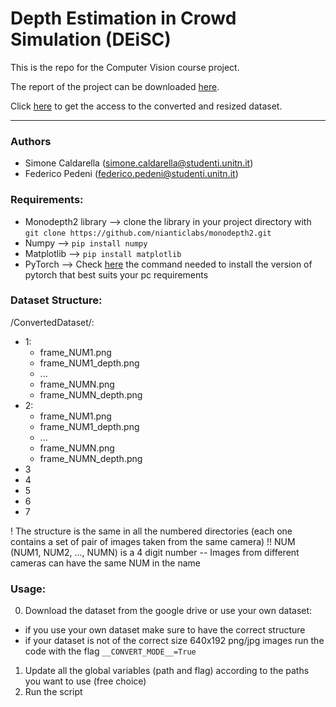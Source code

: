 # Depth Estimation in Crowd Simulation (DEiSC)

This is the repo for the Computer Vision course project.

The report of the project can be downloaded [here](./cv_report_caldarella_pedeni_2022.pdf).

Click [here](https://drive.google.com/drive/folders/1QeC6BGdSkCF9nwqj8naZApgODzFVYEKU?usp=sharing) to get the access to the converted and resized dataset.

---

### Authors
- Simone Caldarella (simone.caldarella@studenti.unitn.it)
- Federico Pedeni (federico.pedeni@studenti.unitn.it)
    
### Requirements:
- Monodepth2 library --> clone the library in your project directory with ```git clone https://github.com/nianticlabs/monodepth2.git```
- Numpy --> ```pip install numpy```
- Matplotlib --> ```pip install matplotlib```
- PyTorch --> Check [here](https://pytorch.org/get-started/locally/) the command needed to install the version of pytorch that best suits your pc requirements

### Dataset Structure:
/ConvertedDataset/:
- 1:
  - frame_NUM1.png
  - frame_NUM1_depth.png
  - ...
  - frame_NUMN.png
  - frame_NUMN_depth.png
- 2:
  - frame_NUM1.png
  - frame_NUM1_depth.png
  - ...
  - frame_NUMN.png
  - frame_NUMN_depth.png
- 3
- 4
- 5
- 6
- 7

! The structure is the same in all the numbered directories (each one contains a set of pair of images taken from the same camera)
!! NUM (NUM1, NUM2, ..., NUMN) is a 4 digit number -- Images from different cameras can have the same NUM in the name
    
### Usage:
0) Download the dataset from the google drive or use your own dataset:
  - if you use your own dataset make sure to have the correct structure
  - if your dataset is not of the correct size 640x192 png/jpg images run the code with the flag ```__CONVERT_MODE__=True```
1) Update all the global variables (path and flag) according to the paths you want to use (free choice)
2) Run the script


